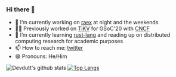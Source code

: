 ### Hi there 👋

<!-- ![Devdutt Shenoi](https://github.com/de-sh/de-sh/blob/master/banner.svg) -->

- 🔭 I’m currently working on [raex](https://github.com/vyuham/raex) at night and the weekends
- 👨‍💻 Previously worked on [TiKV](https://github.com/tikv/tikv) for GSoC'20 with [CNCF](https://github.com/cncf)
- 🌱 I’m currently learning [rust-lang](https://www.rust-lang.org) and reading up on distributed computing research for academic purposes
- 📫 How to reach me: [twitter](https://twitter.com/devShenoi)
- 😄 Pronouns: He/Him
<!-- // - 👯 I’m looking to collaborate on ...
// - 🤔 I’m looking for help with ...
// - 💬 Ask me about ... -->

![Devdutt's github stats](https://github-readme-stats.vercel.app/api?username=de-sh&show_icons=true&theme=dark&count_private=true)
[![Top Langs](https://github-readme-stats.vercel.app/api/top-langs/?username=de-sh&layout=compact)](https://github.com/de-sh/github-readme-stats?&theme=dark)
